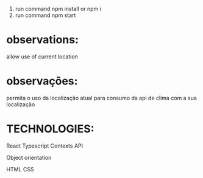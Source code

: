 1. run command npm install or npm i
2. run command npm start

# observations: 
allow use of current location

# observações:
permita o uso da localização atual para consumo da api de clima com a sua localização 

# TECHNOLOGIES:
React
Typescript
Contexts API
 
Object orientation

HTML
CSS


